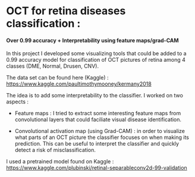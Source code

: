 # OCT for retina diseases classification :
#### Over 0.99 accuracy + Interpretability using feature maps/grad-CAM

In this project I developed some visualizing tools that could be added to a 0.99 accuracy model for classification of OCT pictures of retina among 4 classes (DME, Normal, Drusen, CNV). 

The data set can be found here (Kaggle) : 
https://www.kaggle.com/paultimothymooney/kermany2018

The idea is to add some interpretability to the classifier. I worked on two aspects : 

- Feature maps : I tried to extract some interesting feature maps from convolutional layers that could faciliate visual disease identification. 

- Convolutional activation map (using Grad-CAM) : in order to visualize what parts of an OCT picture the classifier focuses on when making its prediction. This can be useful to interpret the classifier and quickly detect a risk of misclassification. 

I used a pretrained model found on Kaggle : 
https://www.kaggle.com/plubinski/retinal-separableconv2d-99-validation


